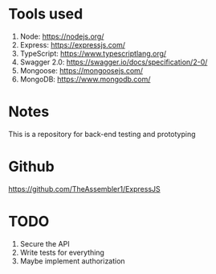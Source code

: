 # Tools used
1. Node: https://nodejs.org/
2. Express: https://expressjs.com/
3. TypeScript: https://www.typescriptlang.org/
4. Swagger 2.0: https://swagger.io/docs/specification/2-0/
5. Mongoose: https://mongoosejs.com/
6. MongoDB: https://www.mongodb.com/

# Notes
This is a repository for back-end testing and prototyping

# Github
https://github.com/TheAssembler1/ExpressJS

# TODO
1. Secure the API
2. Write tests for everything 
3. Maybe implement authorization